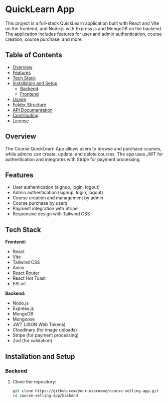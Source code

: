 # QuickLearn App

This project is a full-stack QuickLearn  application built with React and Vite on the frontend, and Node.js with Express.js and MongoDB on the backend. The application includes features for user and admin authentication, course creation, course purchase, and more.

## Table of Contents

- [Overview](#overview)
- [Features](#features)
- [Tech Stack](#tech-stack)
- [Installation and Setup](#installation-and-setup)
  - [Backend](#backend)
  - [Frontend](#frontend)
- [Usage](#usage)
- [Folder Structure](#folder-structure)
- [API Documentation](#api-documentation)
- [Contributing](#contributing)
- [License](#license)

## Overview

The Course QuickLearn App allows users to browse and purchase courses, while admins can create, update, and delete courses. The app uses JWT for authentication and integrates with Stripe for payment processing.

## Features

- User authentication (signup, login, logout)
- Admin authentication (signup, login, logout)
- Course creation and management by admin
- Course purchase by users
- Payment integration with Stripe
- Responsive design with Tailwind CSS

## Tech Stack

**Frontend:**

- React
- Vite
- Tailwind CSS
- Axios
- React Router
- React Hot Toast
- ESLint

**Backend:**

- Node.js
- Express.js
- MongoDB
- Mongoose
- JWT (JSON Web Tokens)
- Cloudinary (for image uploads)
- Stripe (for payment processing)
- Zod (for validation)

## Installation and Setup

### Backend

1. Clone the repository:

   ```bash
   git clone https://github.com/your-username/course-selling-app.git
   cd course-selling-app/backend
   ```
